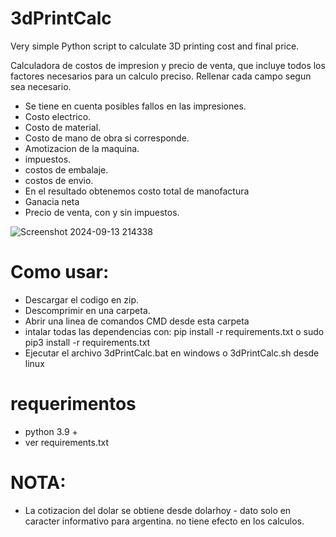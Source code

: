 # 3dPrintCalc
Very simple Python script to calculate 3D printing cost and final price.

Calculadora de costos de impresion y precio de venta, que incluye todos los factores necesarios para un calculo preciso.
Rellenar cada campo segun sea necesario. 

- Se tiene en cuenta posibles fallos en las impresiones.
- Costo electrico.
- Costo de material.
- Costo de mano de obra si corresponde.
- Amotizacion de la maquina.
- impuestos.
- costos de embalaje.
- costos de envio.
- En el resultado obtenemos costo total de manofactura
- Ganacia neta
- Precio de venta, con y sin impuestos.

![Screenshot 2024-09-13 214338](https://github.com/user-attachments/assets/a8bb2f8f-5896-4ab6-bd74-acecf55bc57d)

# Como usar: 
- Descargar el codigo en zip.
- Descomprimir en una carpeta.
- Abrir una linea de comandos CMD desde esta carpeta
- intalar todas las dependencias con: pip install -r requirements.txt o sudo pip3 install -r requirements.txt
- Ejecutar el archivo 3dPrintCalc.bat en windows o 3dPrintCalc.sh desde linux


# requerimentos 
- python 3.9 +
- ver requirements.txt

# NOTA:
- La cotizacion del dolar se obtiene desde dolarhoy - dato solo en caracter informativo para argentina.
  no tiene efecto en los calculos.
